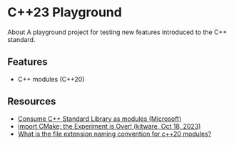 # C++23 Playground

About A playground project for testing new features introduced to the C++ standard.

## Features

* C++ modules (C++20)

## Resources

* [Consume C++ Standard Library as modules (Microsoft)](https://learn.microsoft.com/en-us/cpp/cpp/modules-cpp?view=msvc-170#consume-c-standard-library-as-modules-experimental)
* [import CMake; the Experiment is Over! (kitware, Oct 18, 2023)](https://www.kitware.com/import-cmake-the-experiment-is-over/)
* [What is the file extension naming convention for c++20 modules?](https://stackoverflow.com/questions/75733706/what-is-the-file-extension-naming-convention-for-c20-modules)
